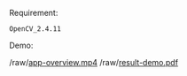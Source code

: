 Requirement:

`OpenCV_2.4.11`

Demo:

/raw/[app-overview.mp4](/raw/app-overview.mp4)
/raw/[result-demo.pdf](/raw/result-demo.pdf)

